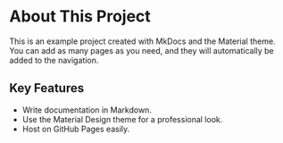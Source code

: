 # About This Project

This is an example project created with MkDocs and the Material theme. You can add as many pages as you need, and they will automatically be added to the navigation.

## Key Features

- Write documentation in Markdown.
- Use the Material Design theme for a professional look.
- Host on GitHub Pages easily.
